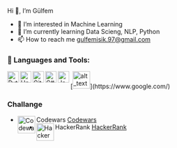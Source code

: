 Hi  👋, I’m Gülfem
  
- 👀 I’m interested in Machine Learning
- 🌱 I’m currently learning Data Scieng, NLP, Python
- 📫 How to reach me gulfemisik.97@gmail.com


### 🔧 Languages and Tools:
<img align="left" alt="Python" width="26px" src="https://upload.wikimedia.org/wikipedia/commons/thumb/c/c3/Python-logo-notext.svg/1200px-Python-logo-notext.svg.png" />
<img align="left" alt="Unity" width="26px" src="https://e7.pngegg.com/pngimages/242/418/png-clipart-unity-video-game-logo-augmented-reality-game-engine-others-miscellaneous-angle.png" />
<img align="left" alt="Github" width="26px" src="https://pbs.twimg.com/profile_images/1414990564408262661/r6YemvF9_400x400.jpg" />
<img align="left" alt="C#" width="26px" src="https://img2.pngindir.com/20180831/iua/kisspng-c-programming-language-logo-microsoft-visual-stud-atlas-portfolio-5b89919299aab1.1956912415357423546294.jpg" />
<img align="left" alt="Java" width="26px" src="https://upload.wikimedia.org/wikipedia/tr/thumb/2/2e/Java_Logo.svg/1200px-Java_Logo.svg.png" />
[<img alt="alt_text" width="40px" src="images/image.PNG" />](https://www.google.com/)


### Challange
- Codewars
<img align="left" alt="Codewars" width="40px" src="https://miro.medium.com/max/880/1*0pLbHKAulWnsx4U2MQyn2w.png" /> [Codewars](https://www.codewars.com/users/Gulfem)
- HackerRank
<img align="left" alt="HackerRank" width="40px" src="https://e7.pngegg.com/pngimages/891/900/png-clipart-logo-hackerrank-where-s-weed-java-hacker.png" /> [HackerRank](https://www.hackerrank.com/gulfemisik_97)


